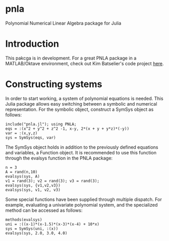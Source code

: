 pnla
====

Polynomial Numerical Linear Algebra package for Julia

# Introduction

This pakcga is in development. For a great PNLA package in a MATLAB/Oktave environment, check out Kim Batselier's code project [here](https://github.com/kbatseli/PNLA_MATLAB_OCTAVE).

# Constructing systems

In order to start working, a system of polynomial equations is needed. This Julia package allows easy switching between a symbolic and numerical representation. For the symbolic object, construct a SymSys object as follows:

```
include("pnla.jl"); using PNLA;
eqs = :(x^2 + y^2 + z^2 -1, x-y, 2*(x + y + y*z)*(-y))
var = :(x,y,z)
sys = SymSys(eqs, var)
```

The SymSys object holds in addition to the previously defined equations and variables, a Function object. It is recommended to use this function through the evalsys function in the PNLA package:

```
n = 3
A = rand(n,10)
evalsys(sys, A)
v1 = rand(3); v2 = rand(3); v3 = rand(3);
evalsys(sys, {v1,v2,v3})
evalsys(sys, v1, v2, v3)
```

Some special functions have been supplied through multiple dispatch. For example, evaluating a univariate polynomial system, and the specialized method can be accessed as follows:

```
methods(evalsys)
uni = :((x-1)*(x-1.5)*(x-3)*(x-4) + 10*x)
sys = SymSys(uni, :(x))
evalsys(sys, 2.0, 3.0, 4.0)
```
